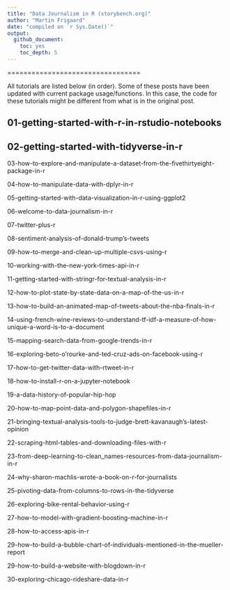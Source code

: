 ```yaml
---
title: "Data Journalism in R (storybench.org)"
author: "Martin Frigaard"
date: "compiled on `r Sys.Date()`"
output: 
  github_document: 
    toc: yes
    toc_depth: 5
---
```



=================================

All tutorials are listed below (in order). Some of these posts have been updated with current package usage/functions. In this case, the code for these tutorials might be different from what is in the original post. 

## 01-getting-started-with-r-in-rstudio-notebooks

## 02-getting-started-with-tidyverse-in-r

03-how-to-explore-and-manipulate-a-dataset-from-the-fivethirtyeight-package-in-r

04-how-to-manipulate-data-with-dplyr-in-r

05-getting-started-with-data-visualization-in-r-using-ggplot2

06-welcome-to-data-journalism-in-r

07-twitter-plus-r

08-sentiment-analysis-of-donald-trump’s-tweets

09-how-to-merge-and-clean-up-multiple-csvs-using-r

10-working-with-the-new-york-times-api-in-r

11-getting-started-with-stringr-for-textual-analysis-in-r

12-how-to-plot-state-by-state-data-on-a-map-of-the-us-in-r

13-how-to-build-an-animated-map-of-tweets-about-the-nba-finals-in-r

14-using-french-wine-reviews-to-understand-tf-idf-a-measure-of-how-unique-a-word-is-to-a-document

15-mapping-search-data-from-google-trends-in-r

16-exploring-beto-o’rourke-and-ted-cruz-ads-on-facebook-using-r

17-how-to-get-twitter-data-with-rtweet-in-r

18-how-to-install-r-on-a-jupyter-notebook

19-a-data-history-of-popular-hip-hop

20-how-to-map-point-data-and-polygon-shapefiles-in-r

21-bringing-textual-analysis-tools-to-judge-brett-kavanaugh’s-latest-opinion

22-scraping-html-tables-and-downloading-files-with-r

23-from-deep-learning-to-clean_names-resources-from-data-journalism-in-r

24-why-sharon-machlis-wrote-a-book-on-r-for-journalists

25-pivoting-data-from-columns-to-rows-in-the-tidyverse

26-exploring-bike-rental-behavior-using-r

27-how-to-model-with-gradient-boosting-machine-in-r

28-how-to-access-apis-in-r

29-how-to-build-a-bubble-chart-of-individuals-mentioned-in-the-mueller-report

29-how-to-build-a-website-with-blogdown-in-r

30-exploring-chicago-rideshare-data-in-r